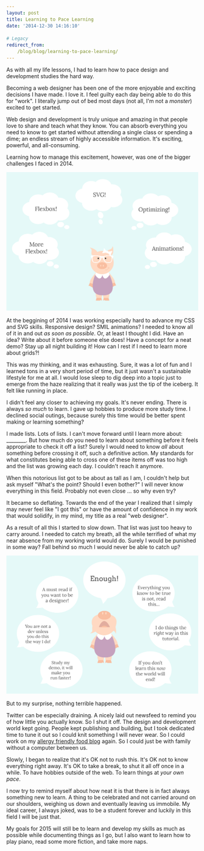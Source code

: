 ```yaml
---
layout: post
title: Learning to Pace Learning
date: '2014-12-30 14:16:10'

# Legacy
redirect_from:
    /blog/blog/learning-to-pace-learning/
---
```


As with all my life lessons, I had to learn how to pace design and development studies the hard way.

Becoming a web designer has been one of the more enjoyable and exciting decisions I have made. I love it. I feel guilty each day being able to do this for "work". I literally jump out of bed most days (not all, I'm not a *monster*) excited to get started.

Web design and development is truly unique and amazing in that people love to share and teach what they know. You can absorb everything you need to know to get started without attending a single class or spending a dime; an endless stream of highly accessible information. It's exciting, powerful, and all-consuming.  

Learning how to manage this excitement, however, was one of the bigger challenges I faced in 2014.

![Joni Bologna pig illustration getting super excited about learning web design.](/content/2014/Dec/pace1-02.jpg)

At the beggining of 2014 I was working especially hard to advance my CSS and SVG skills. Responsive design? SMIL animations? I needed to know all of it in and out *as soon as possible*. Or, at least I thought I did. Have an idea? Write about it before someone else does! Have a concept for a neat demo? Stay up all night building it! How can I rest if I need to learn more about grids?!

This was my thinking, and it was exhausting. Sure, it was a lot of fun and I learned tons in a very short period of time, but it just wasn't a sustainable lifestyle for me at all. I would lose sleep to dig deep into a topic just to emerge from the haze realizing that it really was just the tip of the iceberg. It felt like running in place.

I didn't feel any closer to achieving my goals. It's never ending. There is always *so much* to learn. I gave up hobbies to produce more study time. I declined social outings, because surely this time would be better spent making or learning something?

I made lists. Lots of lists. I can't move forward until I learn more about: ________. But how much do you need to learn about something before it feels appropriate to check it off a list? Surely I would need to know *all* about something before crossing it off, such a definitive action. My standards for what constitutes being able to cross one of these items off was too high and the list was growing each day. I couldn't reach it anymore.

When this notorious list got to be about as tall as I am, I couldn't help but ask myself "What's the point? Should I even bother?" I will never know everything in this field. Probably not even close ... so why even try?

It became so deflating. Towards the end of the year I realized that I simply may never feel like "I got this" or have the amount of confidence in my work that would solidify, in my mind, my title as a real "web designer".

As a result of all this I started to slow down. That list was just too heavy to carry around. I needed to catch my breath, all the while terrified of what my near absence from my working world would do. Surely I would be punished in some way? Fall behind so much I would never be able to catch up?

![Joni Bologna pig illustration becoming frustrated and yelling due to information overload.](/content/2014/Dec/pace2.jpg)

But to my surprise, nothing terrible happened.

Twitter can be especially draining. A nicely laid out newsfeed to remind you of how little you actually know. So I shut it off. The design and development world kept going. People kept publishing and building, but I took dedicated time to tune it out so I could knit something I will never wear. So I could work on my [allergy friendly food blog](http://apickypig.com/) again. So I could just be with family without a computer between us.   

Slowly, I began to realize that it's OK not to rush this. It's OK not to know everything right away. It's OK to take a break, to shut it all off once in a while. To have hobbies outside of the web. To learn things at *your own pace*.

I now try to remind myself about how neat it is that there is in fact always something new to learn. A thing to be celebrated and not carried around on our shoulders, weighing us down and eventually leaving us immobile. My ideal career, I always joked, was to be a student forever and luckily in this field I will be just that.

My goals for 2015 will still be to learn and develop my skills as much as possible while documenting things as I go, but I also want to learn how to play piano, read some more fiction, and take more naps.  
